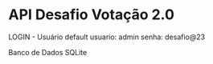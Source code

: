 # API Desafio Votação 2.0

LOGIN - Usuário default
usuario: admin
senha: desafio@23

Banco de Dados SQLite